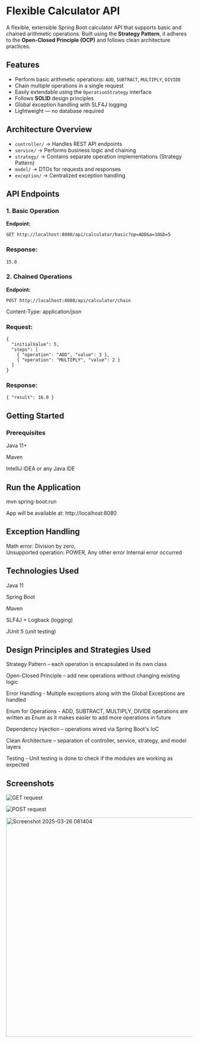 # Flexible Calculator API  
A flexible, extensible Spring Boot calculator API that supports basic and chained arithmetic operations. Built using the **Strategy Pattern**, it adheres to the **Open-Closed Principle (OCP)** and follows clean architecture practices.  
## Features  
- Perform basic arithmetic operations: `ADD`, `SUBTRACT`, `MULTIPLY`, `DIVIDE`  
- Chain multiple operations in a single request  
- Easily extendable using the `OperationStrategy` interface  
- Follows **SOLID** design principles  
- Global exception handling with SLF4J logging  
- Lightweight — no database required  
## Architecture Overview  
- `controller/` → Handles REST API endpoints  
- `service/` → Performs business logic and chaining  
- `strategy/` → Contains separate operation implementations (Strategy Pattern)  
- `model/` → DTOs for requests and responses  
- `exception/` → Centralized exception handling  
##  API Endpoints  
### 1. Basic Operation  
**Endpoint:**  
 
```GET http://localhost:8080/api/calculator/basic?op=ADD&a=10&b=5 ```   
 
### Response:

```15.0```

### 2. Chained Operations
**Endpoint:**

```POST http://localhost:8080/api/calculator/chain  ```

Content-Type: application/json

### Request:
```
{
  "initialValue": 5,
  "steps": [
    { "operation": "ADD", "value": 3 },
    { "operation": "MULTIPLY", "value": 2 }
  ]
}
```
### Response:

```{ "result": 16.0 }```



## Getting Started
### Prerequisites
Java 11+

Maven

IntelliJ IDEA or any Java IDE

## Run the Application

mvn spring-boot:run

App will be available at:
http://localhost:8080

## Exception Handling

Math error: Division by zero,  
Unsupported operation: POWER, 
Any other error	Internal error occurred

## Technologies Used
Java 11

Spring Boot

Maven

SLF4J + Logback (logging)

JUnit 5 (unit testing)

## Design Principles and Strategies Used
Strategy Pattern – each operation is encapsulated in its own class

Open-Closed Principle – add new operations without changing existing logic

Error Handling - Multiple exceptions along with the Global Exceptions are handled

Enum for Operations - ADD, SUBTRACT, MULTIPLY, DIVIDE operations are written as Enum as it makes easier to add more operations in future

Dependency Injection – operations wired via Spring Boot's IoC

Clean Architecture – separation of controller, service, strategy, and model layers

Testing - Unit testing is done to check if the modules are working as expected 


## Screenshots

![GET request](https://github.com/user-attachments/assets/fc7c38a1-b42e-41b1-9488-d2143bc7188e)

![POST request](https://github.com/user-attachments/assets/5efad49e-0bee-4d8b-bbd5-7d13f17211e1)

<img width="591" alt="Screenshot 2025-03-26 081404" src="https://github.com/user-attachments/assets/ed0223e6-b937-45a2-a1fb-4a1bb2119862" />




